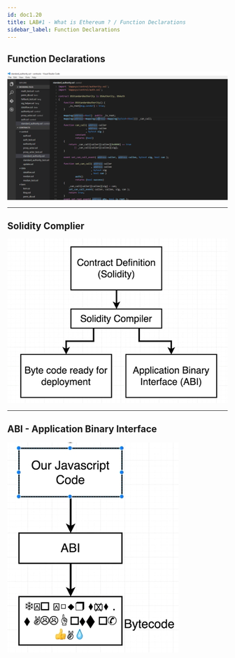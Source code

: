 ```yaml
---
id: doc1.20
title: LAB#1 - What is Ethereum ? / Function Declarations
sidebar_label: Function Declarations
---
```


## Function Declarations



![alt text](.\assets\Imagem16_1.png)

---


## Solidity Complier

![alt text](.\assets\Imagem16_2.jpg)


---

## ABI - Application Binary Interface

![alt text](.\assets\Imagem16_3.jpg)

